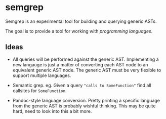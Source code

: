 # semgrep

Semgrep is an experimental tool for building and querying generic ASTs.

The goal is to provide a tool for working with *programming languages*.

## Ideas

- All queries will be performed against the generic AST. Implementing a new
  langauge is just a matter of converting each AST node to an equivalent generic
  AST node. The generic AST must be very flexible to support multiple languages.

- Semantic grep. eg. Given a query `"calls to SomeFunction"` find all callsites
  for `SomeFunction`.

- Pandoc-style language conversion. Pretty printing a specific language
  from the generic AST is probably wishful thinking. This may be quite hard,
  need to look into this a bit more.
 
